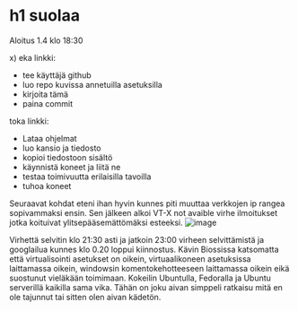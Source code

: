 # h1 suolaa
Aloitus 1.4 klo 18:30

x) eka linkki:
- tee käyttäjä github
- luo repo kuvissa annetuilla asetuksilla
- kirjoita tämä
- paina commit

toka linkki:
- Lataa ohjelmat
- luo kansio ja tiedosto
- kopioi tiedostoon sisältö
- käynnistä koneet ja liitä ne
- testaa toimivuutta erilaisilla tavoilla
- tuhoa koneet


Seuraavat kohdat eteni ihan hyvin kunnes piti muuttaa verkkojen ip rangea sopivammaksi ensin. Sen jälkeen alkoi VT-X not avaible virhe ilmoitukset jotka koituivat ylitsepääsemättömäksi esteeksi.
![image](https://user-images.githubusercontent.com/129611461/229314259-f350c62c-2770-4ad8-886a-8efa8522fc76.png)

Virhettä selvitin klo 21:30 asti ja jatkoin 23:00 virheen selvittämistä ja googlailua kunnes klo 0.20 loppui kiinnostus.
Kävin Biossissa katsomatta että virtualisointi asetukset on oikein, virtuaalikoneen asetuksissa laittamassa oikein, windowsin komentokehotteeseen laittamassa oikein eikä suostunut vieläkään toimimaan. Kokeilin Ubuntulla, Fedoralla ja Ubuntu serverillä kaikilla sama vika. Tähän on joku aivan simppeli ratkaisu mitä en ole tajunnut tai sitten olen aivan kädetön.
